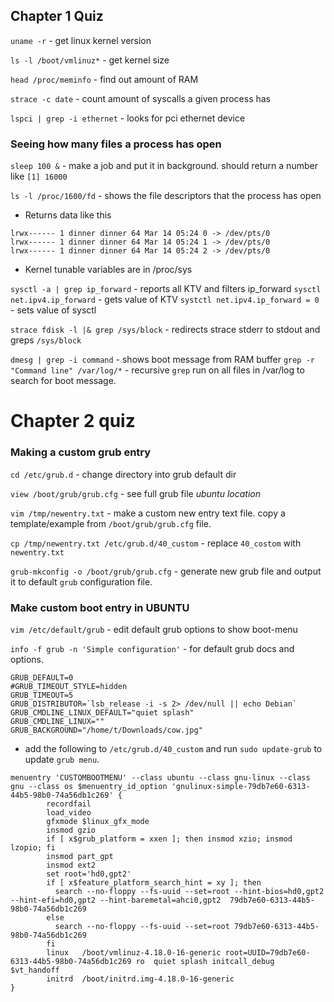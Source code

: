 ## Chapter 1 Quiz
`uname -r` - get linux kernel version

`ls -l /boot/vmlinuz*` - get kernel size

`head /proc/meminfo` - find out amount of RAM

`strace -c date` - count amount of syscalls a given process has

`lspci | grep -i ethernet` - looks for pci ethernet device
### Seeing how many files a process has open

`sleep 100 &` - make a job and put it in background. should return a number like `[1] 16000`

`ls -l /proc/1600/fd` - shows the file descriptors that the process has open

* Returns data like this
```
lrwx------ 1 dinner dinner 64 Mar 14 05:24 0 -> /dev/pts/0
lrwx------ 1 dinner dinner 64 Mar 14 05:24 1 -> /dev/pts/0
lrwx------ 1 dinner dinner 64 Mar 14 05:24 2 -> /dev/pts/0
```

* Kernel tunable variables are in /proc/sys

`sysctl -a | grep ip_forward` - reports all KTV and filters ip_forward
`sysctl net.ipv4.ip_forward` - gets value of KTV
`systctl net.ipv4.ip_forward = 0` - sets value of sysctl

`strace fdisk -l |& grep /sys/block` - redirects strace stderr to stdout and greps `/sys/block`

`dmesg | grep -i command` - shows boot message from RAM buffer
`grep -r "Command line" /var/log/*` - recursive `grep` run on all files in /var/log to search for boot message.

# Chapter 2 quiz

### Making a custom grub entry

`cd /etc/grub.d` - change directory into grub default dir

`view /boot/grub/grub.cfg` - see full grub file *ubuntu location*

`vim /tmp/newentry.txt` - make a custom new entry text file. copy a template/example from `/boot/grub/grub.cfg` file.

`cp /tmp/newentry.txt /etc/grub.d/40_custom` - replace `40_costom` with `newentry.txt`

`grub-mkconfig -o /boot/grub/grub.cfg` - generate new grub file and output it to default `grub` configuration file.

### Make custom boot entry in UBUNTU
`vim /etc/default/grub` - edit default grub options to show boot-menu

`info -f grub -n 'Simple configuration'` - for default grub docs and options.
```
GRUB_DEFAULT=0
#GRUB_TIMEOUT_STYLE=hidden
GRUB_TIMEOUT=5
GRUB_DISTRIBUTOR=`lsb_release -i -s 2> /dev/null || echo Debian`
GRUB_CMDLINE_LINUX_DEFAULT="quiet splash"
GRUB_CMDLINE_LINUX=""
GRUB_BACKGROUND="/home/t/Downloads/cow.jpg"
```

* add the following to `/etc/grub.d/40_custom` and run `sudo update-grub` to update `grub menu`.
```
menuentry 'CUSTOMBOOTMENU' --class ubuntu --class gnu-linux --class gnu --class os $menuentry_id_option 'gnulinux-simple-79db7e60-6313-44b5-98b0-74a56db1c269' {
        recordfail
        load_video
        gfxmode $linux_gfx_mode
        insmod gzio
        if [ x$grub_platform = xxen ]; then insmod xzio; insmod lzopio; fi
        insmod part_gpt
        insmod ext2
        set root='hd0,gpt2'
        if [ x$feature_platform_search_hint = xy ]; then
          search --no-floppy --fs-uuid --set=root --hint-bios=hd0,gpt2 --hint-efi=hd0,gpt2 --hint-baremetal=ahci0,gpt2  79db7e60-6313-44b5-98b0-74a56db1c269
        else
          search --no-floppy --fs-uuid --set=root 79db7e60-6313-44b5-98b0-74a56db1c269
        fi
        linux   /boot/vmlinuz-4.18.0-16-generic root=UUID=79db7e60-6313-44b5-98b0-74a56db1c269 ro  quiet splash initcall_debug $vt_handoff
        initrd  /boot/initrd.img-4.18.0-16-generic
}


```




